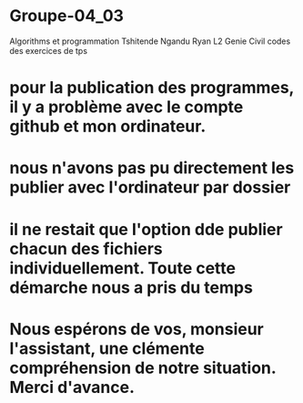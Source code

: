 # Groupe-04_03
Algorithms et programmation 
Tshitende Ngandu Ryan L2 Genie Civil 
codes des exercices de tps
# pour la publication des programmes, il y a problème avec le compte github et mon ordinateur.
# nous n'avons pas pu directement les publier avec l'ordinateur par dossier

# il ne restait que l'option dde publier chacun des fichiers individuellement. Toute cette démarche nous a pris du temps
# Nous espérons de vos, monsieur l'assistant, une clémente compréhension de notre situation. Merci d'avance. 
